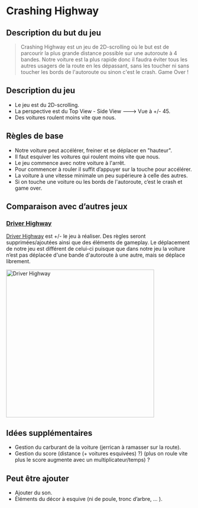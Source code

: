 # Crashing Highway

## Description du but du jeu

>Crashing Highway est un jeu de 2D-scrolling où le but est de parcourir la plus grande distance possible sur une autoroute à 4 bandes. Notre voiture est la plus rapide donc il faudra éviter tous les autres usagers de la route en les dépassant, sans les toucher ni sans toucher les bords de l'autoroute ou sinon c'est le crash. Game Over !

## Description du jeu

- Le jeu est du 2D-scrolling.
- La perspective est du Top View - Side View ---> Vue à +/- 45. 
- Des voitures roulent moins vite que nous.

## Règles de base

- Notre voiture peut accélérer, freiner et se déplacer en "hauteur".
- Il faut esquiver les voitures qui roulent moins vite que nous.
- Le jeu commence avec notre voiture à l'arrêt.
- Pour commencer à rouler il suffit d’appuyer sur la touche pour accélérer.
- La voiture à une vitesse minimale un peu supérieure à celle des autres.
- Si on touche une voiture ou les bords de l'autoroute, c’est le crash et game over.

## Comparaison avec d’autres jeux

### [Driver Highway](https://www.freeonlinegames.com/game/driver-highway)

[Driver Highway](https://www.freeonlinegames.com/game/driver-highway) est +/- le jeu à réaliser. Des règles seront supprimées/ajoutées ainsi que des éléments de gameplay. Le déplacement de notre jeu est différent de celui-ci puisque que dans notre jeu la voiture n’est pas déplacée d'une bande d'autoroute à une autre, mais se déplace librement.

<img src="/src/resources/study/DriverHighway.gif" alt="Driver Highway" height="400"/>

## Idées supplémentaires

- Gestion du carburant de la voiture (jerrican à ramasser sur la route).
- Gestion du score (distance (+ voitures esquivées) ?) (plus on roule vite plus le score augmente avec un multiplicateur/temps) ?

## Peut être ajouter

- Ajouter du son.
- Éléments du décor à esquive (ni de poule, tronc d’arbre, ... ).
